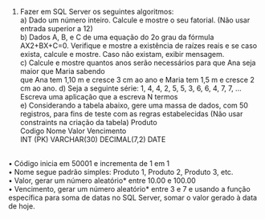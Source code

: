 1) Fazer em SQL Server os seguintes algoritmos:  <br>
a) Dado um número inteiro. Calcule e mostre o seu fatorial. (Não usar entrada superior a 12) <br>
b) Dados A, B, e C de uma equação do 2o grau da fórmula AX2+BX+C=0. Verifique e mostre a
existência de raízes reais e se caso exista, calcule e mostre. Caso não existam, exibir mensagem.  <br>
c) Calcule e mostre quantos anos serão necessários para que Ana seja maior que Maria sabendo  <br>
que Ana tem 1,10 m e cresce 3 cm ao ano e Maria tem 1,5 m e cresce 2 cm ao ano.
d) Seja a seguinte série: 1, 4, 4, 2, 5, 5, 3, 6, 6, 4, 7, 7, ... 
Escreva uma aplicação que a escreva N termos  <br>
e) Considerando a tabela abaixo, gere uma massa de dados, com 50 registros, para fins de teste
com as regras estabelecidas (Não usar constraints na criação da tabela)
Produto <br>
Codigo Nome Valor Vencimento <br>
INT (PK) VARCHAR(30) DECIMAL(7,2) DATE <br>  <br>

• Código inicia em 50001 e incrementa de 1 em 1   <br>
• Nome segue padrão simples: Produto 1, Produto 2, Produto 3, etc.  <br>
• Valor, gerar um número aleatório* entre 10.00 e 100.00  <br>
• Vencimento, gerar um número aleatório* entre 3 e 7 e usando a função específica para soma de datas no SQL Server, somar o valor gerado à data de hoje.

